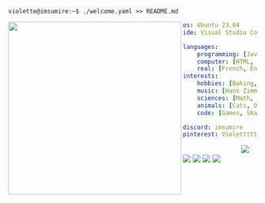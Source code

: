 ```console
violette@imsumire:~$ ./welcome.yaml >> README.md
```

<img align="left" src="https://i.pinimg.com/564x/8e/08/c5/8e08c56c344e3382235ab2a4b1bab1d9.jpg" width="350" />

```yaml
os: Ubuntu 23.04
ide: Visual Studio Code

languages:
    programming: [JavaScript, Python, Ocaml, GLSL]
    computer: [HTML, CSS, JSON, YAML, XML, LaTeX, Markdown]
    real: [French, English, Swedish]
interests:
    hobbies: [Baking, Gaming, Coding, Walking, Series]
    music: [Hans Zimmer, Lana Del Rey, Clairo, girl in red]
    sciences: [Math, Physic, Biology, Astrology]
    animals: [Cats, Otters, Red Pandas, Foxes, Bears]
    code: [Games, Shaders, Frameworks, Animations, Optimizations]

discord: imsumire
pinterest: Violettttte
```

<div align="left">
    &nbsp; &nbsp; &nbsp; &nbsp; &nbsp; &nbsp; &nbsp; &nbsp; &nbsp; &nbsp; &nbsp; &nbsp; &nbsp; &nbsp; &nbsp;
    <img src="https://via.placeholder.com/15/b37e5a/000000?text=+">
    <img src="https://via.placeholder.com/15/b89589/000000?text=+">
    <img src="https://via.placeholder.com/15/d9b9ae/000000?text=+">
    <img src="https://via.placeholder.com/15/e4dde2/000000?text=+">
    <img src="https://via.placeholder.com/15/e4e9f1/000000?text=+">
</div>
